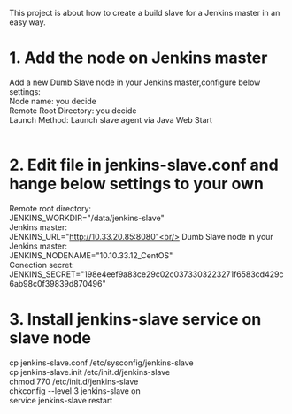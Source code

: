 This project is about how to create a build slave for a Jenkins master in an easy way. 

# 1. Add the node on Jenkins master
Add a new Dumb Slave node in your Jenkins master,configure below settings:<br/>
Node name: you decide<br/>
Remote Root Directory: you decide<br/>
Launch Method: Launch slave agent via Java Web Start<br/><br/>

# 2. Edit file in jenkins-slave.conf and hange below settings to your own

Remote root directory:<br/>
JENKINS_WORKDIR="/data/jenkins-slave"<br/>
Jenkins master:<br/>
JENKINS_URL="http://10.33.20.85:8080"<br/>
Dumb Slave node in your Jenkins master:<br/>
JENKINS_NODENAME="10.10.33.12_CentOS"<br/>
Conection secret:<br/>
JENKINS_SECRET="198e4eef9a83ce29c02c0373303223271f6583cd429c6ab98c0f39839d870496"<br/>

# 3. Install jenkins-slave service on slave node
cp jenkins-slave.conf /etc/sysconfig/jenkins-slave<br/>
cp jenkins-slave.init /etc/init.d/jenkins-slave<br/>
chmod 770 /etc/init.d/jenkins-slave<br/>
chkconfig --level 3 jenkins-slave on<br/>
service jenkins-slave restart<br/>
